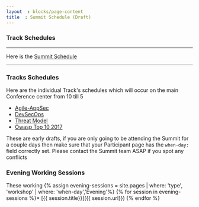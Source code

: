 ```yaml
---
layout  : blocks/page-content
title  : Summit Schedule (Draft)
---
```


### Track Schedules

----
Here is the [Summit Schedule](./summit-schedule.html)

----

### Tracks Schedules

Here are the individual Track's schedules which will occur on the main Conference center
from 10 till 5

* [Agile-AppSec](./tracks/Agile-AppSec.html)
* [DevSecOps](./tracks/DevSecOps.html)
* [Threat Model](./tracks/Threat-Model.html)
* [Owasp Top 10 2017](./tracks/Owasp-Top-10-2017.html)

These are early drafts, if you are only going to be attending the Summit for a couple days then make
sure that your Participant page has the ```when-day:``` field correctly set. Please contact the Summit team ASAP if you spot
any conflicts

### Evening Working Sessions

These working
{% assign evening-sessions = site.pages | where: 'type', 'workshop' | where: 'when-day','Evening'%}
{% for session in evening-sessions %}* [{{ session.title}}]({{ session.url}})
{% endfor %}